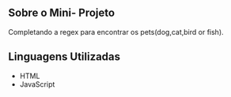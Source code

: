 
## Sobre o Mini- Projeto

Completando a regex para encontrar os pets(dog,cat,bird or fish).

## Linguagens Utilizadas

- HTML
- JavaScript